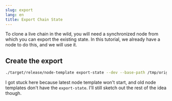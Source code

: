 ```yaml
---
slug: export
lang: en
title: Export Chain State
---
```


To clone a live chain in the wild, you will need a synchronized node from which you can export the existing state. In this tutorial, we already have a node to do this, and we will use it.

## Create the export

```bash
./target/release/node-template export-state --dev --base-path /tmp/original/alice > clone-spec.json
```


I got stuck here because latest node template won't start, and old node templates don't have the `export-state`. I'll still sketch out the rest of the idea though.
